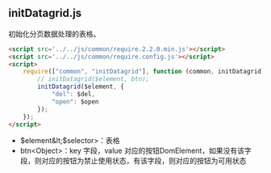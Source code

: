 ## initDatagrid.js

初始化分页数据处理的表格。
```html
<script src='../../js/common/require.2.2.0.min.js'></script>
<script src='../../js/common/require.config.js'></script>
<script>
	require(["common", "initDatagrid"], function (common, initDatagrid) {
		// initDatagrid($element, btn);
		initDatagrid($element, {
			"del": $del,
			"open": $open
		});
	});
</script>
```
* $element&lt;$selector&gt;：表格
* btn&lt;Object&gt;：key 字段，value 对应的按钮DomElement，如果没有该字段，则对应的按钮为禁止使用状态，有该字段，则对应的按钮为可用状态